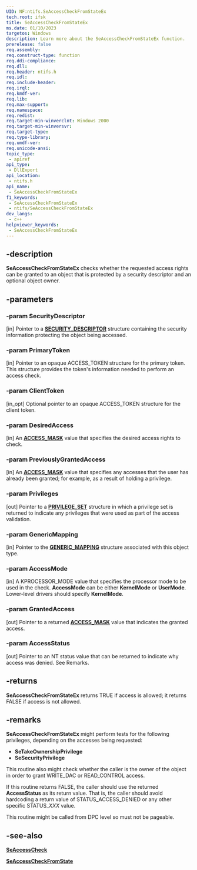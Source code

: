 ```yaml
---
UID: NF:ntifs.SeAccessCheckFromStateEx
tech.root: ifsk
title: SeAccessCheckFromStateEx
ms.date: 01/10/2023
targetos: Windows
description: Learn more about the SeAccessCheckFromStateEx function.
prerelease: false
req.assembly: 
req.construct-type: function
req.ddi-compliance: 
req.dll: 
req.header: ntifs.h
req.idl: 
req.include-header: 
req.irql: 
req.kmdf-ver: 
req.lib: 
req.max-support: 
req.namespace: 
req.redist: 
req.target-min-winverclnt: Windows 2000
req.target-min-winversvr: 
req.target-type: 
req.type-library: 
req.umdf-ver: 
req.unicode-ansi: 
topic_type:
 - apiref
api_type:
 - DllExport
api_location:
 - ntifs.h
api_name:
 - SeAccessCheckFromStateEx
f1_keywords:
 - SeAccessCheckFromStateEx
 - ntifs/SeAccessCheckFromStateEx
dev_langs:
 - c++
helpviewer_keywords:
 - SeAccessCheckFromStateEx
---
```


## -description

**SeAccessCheckFromStateEx** checks whether the requested access rights can be granted to an object that is protected by a security descriptor and an optional object owner.

## -parameters

### -param SecurityDescriptor

[in] Pointer to a [**SECURITY_DESCRIPTOR**](ns-ntifs-_security_descriptor.md) structure containing the security information protecting the object being accessed.

### -param PrimaryToken

[in] Pointer to an opaque ACCESS_TOKEN structure for the primary token. This structure provides the token's information needed to perform an access check.

### -param ClientToken

[in_opt] Optional pointer to an opaque ACCESS_TOKEN structure for the client token.

### -param DesiredAccess

[in] An [**ACCESS_MASK**](/windows-hardware/drivers/kernel/access-mask) value that specifies the desired access rights to check.

### -param PreviouslyGrantedAccess

[in] An [**ACCESS_MASK**](/windows-hardware/drivers/kernel/access-mask) value that specifies any accesses that the user has already been granted; for example, as a result of holding a privilege.

### -param Privileges

[out] Pointer to a [**PRIVILEGE_SET**](../wdm/ns-wdm-_privilege_set.md) structure in which a privilege set is returned to indicate any privileges that were used as part of the access validation.

### -param GenericMapping

[in] Pointer to the [**GENERIC_MAPPING**](../wdm/ns-wdm-_generic_mapping.md) structure associated with this object type.

### -param AccessMode

[in] A KPROCESSOR_MODE value that specifies the processor mode to be used in the check. **AccessMode** can be either **KernelMode** or **UserMode**. Lower-level drivers should specify **KernelMode**.

### -param GrantedAccess

[out] Pointer to a returned [**ACCESS_MASK**](/windows-hardware/drivers/kernel/access-mask) value that indicates the granted access.

### -param AccessStatus

[out] Pointer to an NT status value that can be returned to indicate why access was denied. See Remarks.

## -returns

**SeAccessCheckFromStateEx** returns TRUE if access is allowed; it returns FALSE if access is not allowed.

## -remarks

**SeAccessCheckFromStateEx** might perform tests for the following privileges, depending on the accesses being requested:

* **SeTakeOwnershipPrivilege**
* **SeSecurityPrivilege**

This routine also might check whether the caller is the owner of the object in order to grant WRITE_DAC or READ_CONTROL access.

If this routine returns FALSE, the caller should use the returned **AccessStatus** as its return value. That is, the caller should avoid hardcoding a return value of STATUS_ACCESS_DENIED or any other specific STATUS_*XXX* value.

This routine might be called from DPC level so must not be pageable.

## -see-also

[**SeAccessCheck**](../wdm/nf-wdm-seaccesscheck.md)

[**SeAccessCheckFromState**](nf-ntifs-seaccesscheckfromstate.md)
